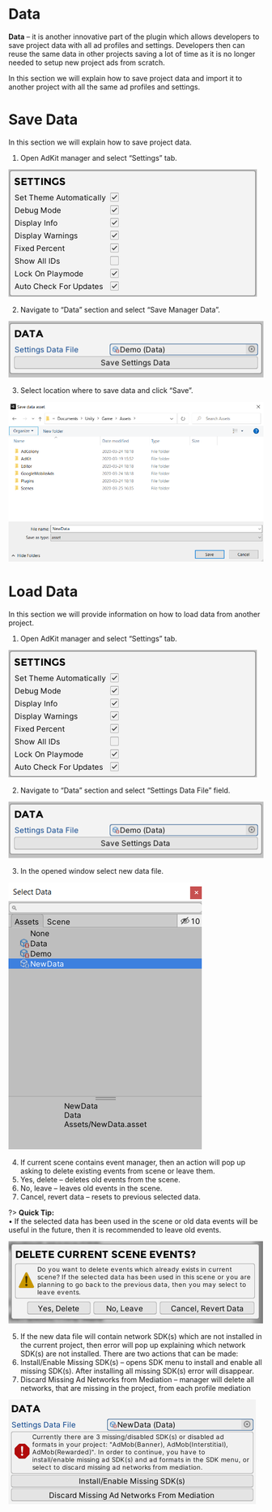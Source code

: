 # Data

**Data** – it is another innovative part of the plugin which allows developers to save project data with all ad profiles and settings. Developers then can reuse the same data in other projects saving a lot of time as it is no longer needed to setup new project ads from scratch.

In this section we will explain how to save project data and import it to another project with all the same ad profiles and settings.

# Save Data

In this section we will explain how to save project data.

1.	Open AdKit manager and select “Settings” tab.

![Settings](/images/settings/2.png ":size=400 :class=center")
 
2.	Navigate to “Data” section and select “Save Manager Data”.

![Data Section](/images/data/1.png ":size=400 :class=center")
 
3.	Select location where to save data and click “Save”.

![Save Location](/images/data/2.png ":size=400 :class=center")

# Load Data

In this section we will provide information on how to load data from another project.

1.	Open AdKit manager and select “Settings” tab. 

![Settings](/images/settings/2.png ":size=400 :class=center")

2.	Navigate to “Data” section and select “Settings Data File” field.

![Data Section](/images/data/1.png ":size=400 :class=center")

3.	In the opened window select new data file.
 
![Data Location](/images/data/3.png ":size=200 :class=center")

4.	If current scene contains event manager, then an action will pop up asking to delete existing events from scene or leave them.
  1.	Yes, delete – deletes old events from the scene.
  1.	No, leave – leaves old events in the scene.
  3.	Cancel, revert data – resets to previous selected data.

?> **Quick Tip:**  
•	If the selected data has been used in the scene or old data events will be useful in the future, then it is recommended to leave old events. 

![Delete Current Scene Events](/images/data/4.png ":size=400 :class=center")

 
5.	If the new data file will contain network SDK(s) which are not installed in the current project, then error will pop up explaining which network SDK(s) are not installed. There are two actions that can be made:
  1.	Install/Enable Missing SDK(s) – opens SDK menu to install and enable all missing SDK(s). After installing all missing SDK(s) error will disappear.
  2.	Discard Missing Ad Networks from Mediation – manager will delete all networks, that are missing in the project, from each profile mediation 

![Missing Ad Networks](/images/data/5.png ":size=400 :class=center")